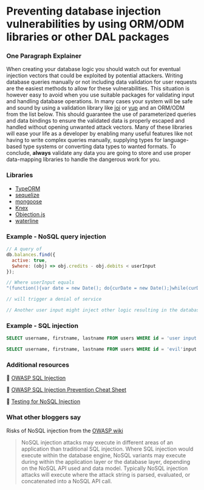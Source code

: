 # Preventing database injection vulnerabilities by using ORM/ODM libraries or other DAL packages

### One Paragraph Explainer

When creating your database logic you should watch out for eventual injection vectors that could be exploited by potential attackers. Writing database queries manually or not including data validation for user requests are the easiest methods to allow for these vulnerabilities. This situation is however easy to avoid when you use suitable packages for validating input and handling database operations. In many cases your system will be safe and sound by using a validation library like
[joi](https://github.com/hapijs/joi) or [yup](https://github.com/jquense/yup) and an ORM/ODM from the list below. This should guarantee the use of parameterized queries and data bindings to ensure the validated data is properly escaped and handled without opening unwanted attack vectors. Many of these libraries will ease your life as a developer by enabling many useful features like not having to write complex queries manually, supplying types for language-based type systems or converting data types to wanted formats. To conclude, __always__ validate any data you are going to store and use proper data-mapping libraries to handle the dangerous work for you.

### Libraries

- [TypeORM](https://github.com/typeorm/typeorm)
- [sequelize](https://github.com/sequelize/sequelize)
- [mongoose](https://github.com/Automattic/mongoose)
- [Knex](https://github.com/tgriesser/knex)
- [Objection.js](https://github.com/Vincit/objection.js)
- [waterline](https://github.com/balderdashy/waterline)

### Example - NoSQL query injection

```javascript
// A query of
db.balances.find({
  active: true,
  $where: (obj) => obj.credits - obj.debits < userInput
});

// Where userInput equals
"(function(){var date = new Date(); do{curDate = new Date();}while(curDate-date<10000); return Math.max();})()"

// will trigger a denial of service

// Another user input might inject other logic resulting in the database exposing sensitive data
```

### Example - SQL injection

```sql
SELECT username, firstname, lastname FROM users WHERE id = 'user input';

SELECT username, firstname, lastname FROM users WHERE id = 'evil'input';
```

### Additional resources

🔗 [OWASP SQL Injection](https://www.owasp.org/index.php/SQL_Injection)

🔗 [OWASP SQL Injection Prevention Cheat Sheet](https://github.com/OWASP/CheatSheetSeries)

🔗 [Testing for NoSQL Injection](https://www.owasp.org/index.php/Testing_for_NoSQL_injection)

### What other bloggers say

Risks of NoSQL injection from the [OWASP wiki](https://www.owasp.org/index.php/Testing_for_NoSQL_injection)

> NoSQL injection attacks may execute in different areas of an application than traditional SQL injection. Where SQL injection would execute within the database engine, NoSQL variants may execute during within the application layer or the database layer, depending on the NoSQL API used and data model. Typically NoSQL injection attacks will execute where the attack string is parsed, evaluated, or concatenated into a NoSQL API call.
